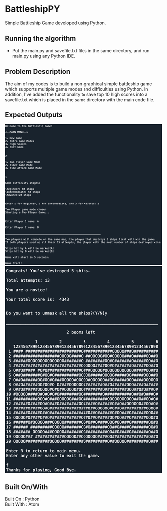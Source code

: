 # BattleshipPY
Simple Battleship Game developed using Python.

## Running the algorithm
- Put the main.py and savefile.txt files in the same directory, and run main.py using any Python IDE.  

## Problem Description
The aim of my codes is to build a non-graphical simple battleship game which supports multiple game modes and difficulties using Python. In addition, I've added the functionality to save top 10 high scores into a savefile.txt which is placed in the same directory with the main code file.

## Expected Outputs
![Expected_Output1](resources/Expected_Output1.png)
![Expected_Output2](resources/Expected_Output2.png)

## Built On/With
Built On : Python  
Built With : Atom
